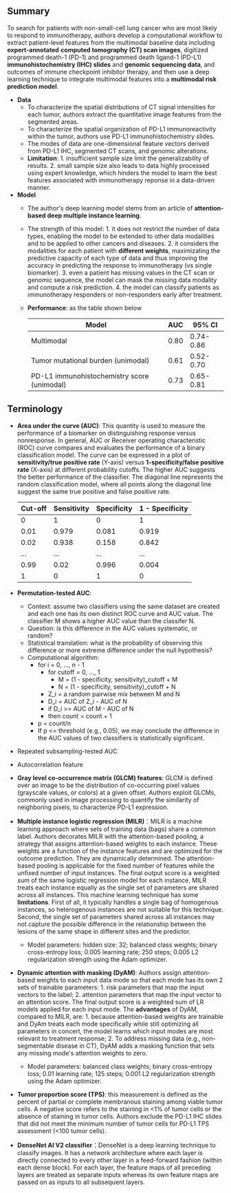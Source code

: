 ## Summary
To search for patients with non-small-cell lung cancer who are most likely to respond to immunotherapy, authors develop a computational workflow to extract patient-level features from the multimodal baseline data including **expert-annotated** **computed tomography (CT) scan images**, digitized programmed death-1 (PD-1) and programmed death ligand-1 (PD-L1) **immunohistochemistry (IHC) slides** and **genomic sequencing data**, and outcomes of immune checkpoint inhibitor therapy, and then use a deep learning technique to integrate multimodal features into a **multimodal risk prediction model**.
  - **Data**  
    - To characterize the spatial distributions of CT signal intensities for each tumor, authors extract the quantitative image features from the segmented areas.
    - To characterize the spatial organization of PD-L1 immunoreactivity within the tumor, authors use PD-L1 immunohistochemistry slides.
    - The modes of data are one-dimensional feature vectors derived from PD-L1 IHC, segmented CT scans, and genomic alterations. 
    - **Limitation**: 1. insufficient sample size limit the generalizability of results. 2. small sample size also leads to data highly processed using expert knowledge, which hinders the model to learn the best features associated with immunotherapy reponse in a data-driven manner.
  - **Model**
    - The author's deep learning model stems from an article of **attention-based deep multiple instance learning**. 
    - The strength of this model: 1. it does not restrict the number of data types, enabling the model to be extended to other data modalities and to be applied to other cancers and diseases. 2. it considers the modalities for each patient with **different weights**, maximizating the predictive capacity of each type of data and thus improving the accuracy in predicting the response to immunotherapy (vs single biomarker). 3. even a patient has missing values in the CT scan or genomic sequence, the model can mask the missing data modality and compute a risk prediction. 4. the model can classify patients as immunotherapy responders or non-responders early after treatment.
    - **Performance**: as the table shown below 
    
    
        | Model                                       | AUC           | 95% CI        |
        | -------------                               | ------------- | ------------- |
        | Multimodal                                  | 0.80          | 0.74-0.86     |
        | Tumor mutational burden (unimodal)          | 0.61          | 0.52-0.70     |
        | PD-L1 immunohistochemistry score (unimodal) | 0.73          | 0.65-0.81     |


## Terminology
- **Area under the curve (AUC)**: This quantity is used to measure the performance of a biomarker on distinguishing response versus nonresponse. In general, AUC or Receiver operating characteristic (ROC) curve compares and evaluates the performance of a binary classification model. The curve can be expressed in a plot of **sensitivity/true positive rate** (Y-axis) versus **1-specificity/false positive rate** (X-axis) at different probability cutoffs. The higher AUC suggests the better performance of the classifier. The diagonal line represents the random classification model, where all points along the diagonal line suggest the same true positive and false positive rate.

    | Cut-off	                | Sensitivity               | Specificity               | 1 - Specificity           |
    |-------------------------|---------------------------|---------------------------|---------------------------|
    | 0                       | 1                         | 0                         | 1                         |
    | 0.01                    | 0.979                     | 0.081                     | 0.919                     |
    | 0.02                    | 0.938                     | 0.158                     | 0.842                     |  
    | ...                     | ...                       | ...                       | ...                       |
    | 0.99                    | 0.02                      | 0.996                     | 0.004                     |
    | 1                       | 0                         | 1                         | 0                         |

- **Permutation-tested AUC**: 
  - Context: assume two classifiers using the same dataset are created and each one has its own distinct ROC curve and AUC value. The classifier M shows a higher AUC value than the classifer N. 
  - Question: is this difference in the AUC values systematic, or random? 
  - Statistical translation: what is the probability of observing this difference or more extreme difference under the null hypothesis? 
  - Computational algorithm: 
    - for i = 0, ..., n - 1
      - for cutoff = 0, ..., 1
        - M = (1 - specificity, sensitivity)_cutoff + M
        - N = (1 - specificity, sensitivity)_cutoff + N
      - Z_i = a random pairwise mix between M and N
      - D_i = AUC of Z_i - AUC of N
      - if D_i >= AUC of M - AUC of N
      -   then count = count + 1
     - p = count/n
     - If p <= threshold (e.g., 0.05), we may conclude the difference in the AUC values of two classifiers is statistically significant.
  
- Repeated subsampling-tested AUC
- Autocorrelation feature
- **Gray level co-occurrence matrix (GLCM) features**: GLCM is defined over an image to be the distribution of co-occurring pixel values (grayscale values, or colors) at a given offset. Authors exploit GLCMs, commonly used in image processing to quantify the similarity of neighboring pixels, to characterize PD-L1 expression.
- **Multiple instance logistic regression (MILR)**：MILR is a machine learning approach where sets of training data (bags) share a common label. Authors decorates MILR with the attention-based pooling, a strategy that assigns attention-based weights to each instance. These weights are a function of the instance features and are optimized for the outcome prediction. They are dynamically determined. The attention-based pooling is applicable for the fixed number of features while the unfixed number of input instances. The final output score is a weighted sum of the same logistic regression model for each instance. MILR treats each instance equally as the single set of parameters are shared across all instances. This machine learning technique has some **limitations**. First of all, it typically handles a single bag of homogenous instances, so heterogenous instances are not suitable for this technique. Second, the single set of parameters shared across all instances may not capture the possible difference in the relationship between the lesions of the same shape in different sites and the predictor.
  - Model parameters: hidden size: 32; balanced class weights; binary cross-entropy loss; 0.005 learning rate; 250 steps; 0.005 L2 regularization strength using the Adam optimizer.
- **Dynamic attention with masking (DyAM)**: Authors assign attention-based weights to each input data mode so that each mode has its own 2 sets of trainable parameters: 1. risk parameters that map the input vectors to the label; 2. attention parameters that map the input vector to an attention score. The final output score is a weighted sum of LR models applied for each input mode. The **advantages** of DyAM, compared to MILR, are: 1. because attention-based weights are trainable and DyAm treats each mode specifically while still optimizing all parameters in concert, the model learns which input modes are most relevant to treatment response; 2. To address missing data (e.g., non-segmentable disease in CT), DyAM adds a masking function that sets any missing mode's attention weights to zero.
  - Model parameters: balanced class weights; binary cross-entropy loss; 0.01 learning rate; 125 steps; 0.001 L2 regularization strength using the Adam optimizer.
- **Tumor proportion score (TPS)**: this measurement is defined as the percent of partial or complete membranous staining among viable tumor cells. A negative score refers to the staining in <1% of tumor cells or the absence of staining in tumor cells. Authors exclude the PD-L1 IHC slides that did not meet the minimum number of tumor cells for PD-L1 TPS assessment (<100 tumor cells).
- **DenseNet AI V2 classifier**：DenseNet is a deep learning technique to classify images. It has a network architecture where each layer is directly connected to every other layer in a feed-forward fashion (within each dense block). For each layer, the feature maps of all preceding layers are treated as separate inputs whereas its own feature maps are passed on as inputs to all subsequent layers.
